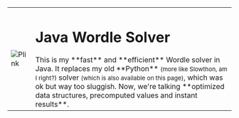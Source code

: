 <table style="border-collapse: collapse; width: 100%;">
  <tr>
    <!-- Image Cell -->
    <td>
      <img src="https://c.tenor.com/EYUlar2QIe4AAAAd/tenor.gif" 
           alt="Plink">
    </td>
    <!-- Text Cell -->
    <td>
      <h1>Java Wordle Solver</h1>
        This is my **fast** and **efficient** Wordle solver in Java.  
        It replaces my old **Python** <small>(more like Slowthon, am I right?)</small> solver <small>(which is also available on this page)</small>, which was ok but way too sluggish.  
        Now, we're talking **optimized data structures, precomputed values and instant results**.
    </td>
  </tr>
</table>
